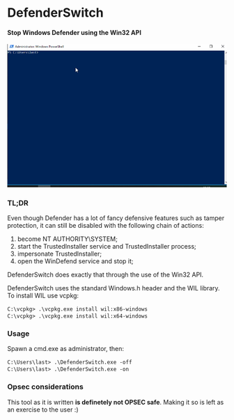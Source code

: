 # DefenderSwitch
#### Stop Windows Defender using the Win32 API

![defender switch gif](./defsw.gif)

### TL;DR
Even though Defender has a lot of fancy defensive features such as tamper protection, it can still be disabled with the following chain of actions:
1. become NT AUTHORITY\SYSTEM;
2. start the TrustedInstaller service and TrustedInstaller process;
3. impersonate TrustedInstaller;
4. open the WinDefend service and stop it;

DefenderSwitch does exactly that through the use of the Win32 API.

DefenderSwitch uses the standard Windows.h header and the WIL library. To install WIL use vcpkg:
```
C:\vcpkg> .\vcpkg.exe install wil:x86-windows
C:\vcpkg> .\vcpkg.exe install wil:x64-windows
```

### Usage

Spawn a cmd.exe as administrator, then:
```
C:\Users\last> .\DefenderSwitch.exe -off
C:\Users\last> .\DefenderSwitch.exe -on
```

### Opsec considerations  
This tool as it is written __is definetely not OPSEC safe__. Making it so is left as an exercise to the user :)
